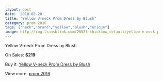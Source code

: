 ```yaml
---
layout: post
date: '2018-02-28'
title: "Yellow V-neck Prom Dress by Blush"
category: prom 2016
tags: ["neck","brand","yellow","blush","unique"]
image: http://img.transblink.com/25525-thickbox_default/yellow-v-neck-prom-dress-by-blush.jpg
---
```

Yellow V-neck Prom Dress by Blush

On Sales: **$219**
<a href="https://www.transblink.com/en/prom-2016/8046-yellow-v-neck-prom-dress-by-blush.html"><amp-img layout="responsive" width="600" height="600" src="//img.transblink.com/25525-thickbox_default/yellow-v-neck-prom-dress-by-blush.jpg" alt="Yellow V-neck Prom Dress by Blush 0" /></a>
<a href="https://www.transblink.com/en/prom-2016/8046-yellow-v-neck-prom-dress-by-blush.html"><amp-img layout="responsive" width="600" height="600" src="//img.transblink.com/25528-thickbox_default/yellow-v-neck-prom-dress-by-blush.jpg" alt="Yellow V-neck Prom Dress by Blush 1" /></a>
<a href="https://www.transblink.com/en/prom-2016/8046-yellow-v-neck-prom-dress-by-blush.html"><amp-img layout="responsive" width="600" height="600" src="//img.transblink.com/25527-thickbox_default/yellow-v-neck-prom-dress-by-blush.jpg" alt="Yellow V-neck Prom Dress by Blush 2" /></a>
<a href="https://www.transblink.com/en/prom-2016/8046-yellow-v-neck-prom-dress-by-blush.html"><amp-img layout="responsive" width="600" height="600" src="//img.transblink.com/25526-thickbox_default/yellow-v-neck-prom-dress-by-blush.jpg" alt="Yellow V-neck Prom Dress by Blush 3" /></a>

Buy it: [Yellow V-neck Prom Dress by Blush](https://www.transblink.com/en/prom-2016/8046-yellow-v-neck-prom-dress-by-blush.html "Yellow V-neck Prom Dress by Blush")

View more: [prom 2016](https://www.transblink.com/en/63-prom-2016 "prom 2016")